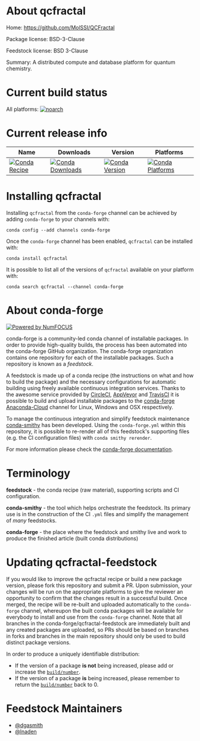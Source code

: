 <!--
# -*- mode: jinja -*-
-->

About qcfractal
===============

Home: https://github.com/MolSSI/QCFractal

Package license: BSD-3-Clause

Feedstock license: BSD 3-Clause

Summary: A distributed compute and database platform for quantum chemistry.



Current build status
====================

All platforms:
[![noarch](https://img.shields.io/circleci/project/github/conda-forge/qcfractal-feedstock/master.svg?label=noarch)](https://circleci.com/gh/conda-forge/qcfractal-feedstock)

Current release info
====================

| Name | Downloads | Version | Platforms |
| --- | --- | --- | --- |
| [![Conda Recipe](https://img.shields.io/badge/recipe-qcfractal-green.svg)](https://anaconda.org/conda-forge/qcfractal) | [![Conda Downloads](https://img.shields.io/conda/dn/conda-forge/qcfractal.svg)](https://anaconda.org/conda-forge/qcfractal) | [![Conda Version](https://img.shields.io/conda/vn/conda-forge/qcfractal.svg)](https://anaconda.org/conda-forge/qcfractal) | [![Conda Platforms](https://img.shields.io/conda/pn/conda-forge/qcfractal.svg)](https://anaconda.org/conda-forge/qcfractal) |

Installing qcfractal
====================

Installing `qcfractal` from the `conda-forge` channel can be achieved by adding `conda-forge` to your channels with:

```
conda config --add channels conda-forge
```

Once the `conda-forge` channel has been enabled, `qcfractal` can be installed with:

```
conda install qcfractal
```

It is possible to list all of the versions of `qcfractal` available on your platform with:

```
conda search qcfractal --channel conda-forge
```


About conda-forge
=================

[![Powered by NumFOCUS](https://img.shields.io/badge/powered%20by-NumFOCUS-orange.svg?style=flat&colorA=E1523D&colorB=007D8A)](http://numfocus.org)

conda-forge is a community-led conda channel of installable packages.
In order to provide high-quality builds, the process has been automated into the
conda-forge GitHub organization. The conda-forge organization contains one repository
for each of the installable packages. Such a repository is known as a *feedstock*.

A feedstock is made up of a conda recipe (the instructions on what and how to build
the package) and the necessary configurations for automatic building using freely
available continuous integration services. Thanks to the awesome service provided by
[CircleCI](https://circleci.com/), [AppVeyor](https://www.appveyor.com/)
and [TravisCI](https://travis-ci.org/) it is possible to build and upload installable
packages to the [conda-forge](https://anaconda.org/conda-forge)
[Anaconda-Cloud](https://anaconda.org/) channel for Linux, Windows and OSX respectively.

To manage the continuous integration and simplify feedstock maintenance
[conda-smithy](https://github.com/conda-forge/conda-smithy) has been developed.
Using the ``conda-forge.yml`` within this repository, it is possible to re-render all of
this feedstock's supporting files (e.g. the CI configuration files) with ``conda smithy rerender``.

For more information please check the [conda-forge documentation](https://conda-forge.org/docs/).

Terminology
===========

**feedstock** - the conda recipe (raw material), supporting scripts and CI configuration.

**conda-smithy** - the tool which helps orchestrate the feedstock.
                   Its primary use is in the construction of the CI ``.yml`` files
                   and simplify the management of *many* feedstocks.

**conda-forge** - the place where the feedstock and smithy live and work to
                  produce the finished article (built conda distributions)


Updating qcfractal-feedstock
============================

If you would like to improve the qcfractal recipe or build a new
package version, please fork this repository and submit a PR. Upon submission,
your changes will be run on the appropriate platforms to give the reviewer an
opportunity to confirm that the changes result in a successful build. Once
merged, the recipe will be re-built and uploaded automatically to the
`conda-forge` channel, whereupon the built conda packages will be available for
everybody to install and use from the `conda-forge` channel.
Note that all branches in the conda-forge/qcfractal-feedstock are
immediately built and any created packages are uploaded, so PRs should be based
on branches in forks and branches in the main repository should only be used to
build distinct package versions.

In order to produce a uniquely identifiable distribution:
 * If the version of a package **is not** being increased, please add or increase
   the [``build/number``](https://conda.io/docs/user-guide/tasks/build-packages/define-metadata.html#build-number-and-string).
 * If the version of a package **is** being increased, please remember to return
   the [``build/number``](https://conda.io/docs/user-guide/tasks/build-packages/define-metadata.html#build-number-and-string)
   back to 0.

Feedstock Maintainers
=====================

* [@dgasmith](https://github.com/dgasmith/)
* [@lnaden](https://github.com/lnaden/)

